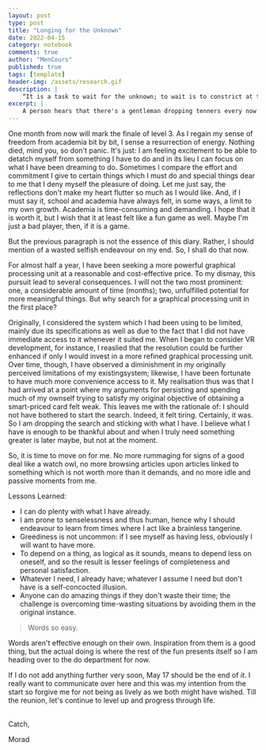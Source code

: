 ```yaml
---
layout: post
type: post
title: "Longing for the Unknown"
date: 2022-04-15
category: notebook
comments: true
author: "MenCours"
published: true
tags: [template]
header-img: /assets/research.gif
description: |
    “It is a task to wait for the unknown; to wait is to constrict at times.”
excerpt: |
    A person hears that there's a gentleman dropping tenners every now and again at unknown times. So, he spends hours and days waiting for this gentleman to arrive to drop him a tenner. Half a year later, no luck, just wasted moments and lost energy.
---
```

One month from now will mark the finale of level 3. As I regain my sense of freedom from academia bit by bit, I sense a resurrection of energy. Nothing died, mind you, so don't panic. It's just: I am feeling excitement to be able to detatch myself from something I have to do and in its lieu I can focus on what I have been dreaming to do. Sometimes I compare the effort and commitment I give to certain things which I must do and special things dear to me that I deny myself the pleasure of doing. Let me just say, the reflections don't make my heart flutter so much as I would like. And, if I must say it, school and academia have always felt, in some ways, a limit to my own growth. Academia is time-consuming and demanding. I hope that it is worth it, but I wish that it at least felt like a fun game as well. Maybe I'm just a bad player, then, if it is a game.

But the previous paragraph is not the essence of this diary. Rather, I should mention of a wasted selfish endeavour on my end. So, I shall do that now.

For almost half a year, I have been seeking a more powerful graphical processing unit at a reasonable and cost-effective price. To my dismay, this pursuit lead to several consequences. I will not the two most prominent: one, a considerable amount of time (months); two, unfulfilled potential for more meaningful things. But why search for a graphical processing unit in the first place?

Originally, I considered the system which I had been using to be limited, mainly due its specifications as well as due to the fact that I did not have immediate access to it whenever it suited me. When I began to consider VR development, for instance, I reaslied that the resolution could be further enhanced if only I would invest in a more refined graphical processing unit. Over time, though, I have observed a diminishment in my originally perceived limitations of my existingsystem; likewise, I have been fortunate to have much more convenience access to it. My realisation thus was that I had arrived at a point where my arguments for persisting and spending much of my ownself trying to satisfy my original objective of obtaining a smart-priced card felt weak. This leaves me with the rationale of: I should not have bothered to start the search. Indeed, it felt tiring. Certainly, it was. So I am dropping the search and sticking with what I have. I believe what I have is enough to be thankful about and when I truly need something greater is later maybe, but not at the moment.

So, it is time to move on for me. No more rummaging for signs of a good deal like a watch owl, no more browsing articles upon articles linked to something which is not worth more than it demands, and no more idle and passive moments from me.

Lessons Learned:
* I can do plenty with what I have already.
* I am prone to senselessness and thus human, hence why I should endeavour to learn from times where I act like a brainless tangerine.
* Greediness is not uncommon: if I see myself as having less, obviously I will want to have more.
* To depend on a thing, as logical as it sounds, means to depend less on oneself, and so the result is lesser feelings of completeness and personal satisfaction.
* Whatever I need, I already have; whatever I assume I need but don't have is a self-concocted illusion.
* Anyone can do amazing things if they don't waste their time; the challenge is overcoming time-wasting situations by avoiding them in the original instance.

> Words so easy.

Words aren't effective enough on their own. Inspiration from them is a good thing, but the actual doing is where the rest of the fun presents itself so I am heading over to the do department for now.

If I do not add anything further very soon, May 17 should be the end of _it_. I really want to communicate over here and this was my intention from the start so forgive me for not being as lively as we both might have wished. Till the reunion, let's continue to level up and progress through life.
  
<br /> 
Catch,

Morad
